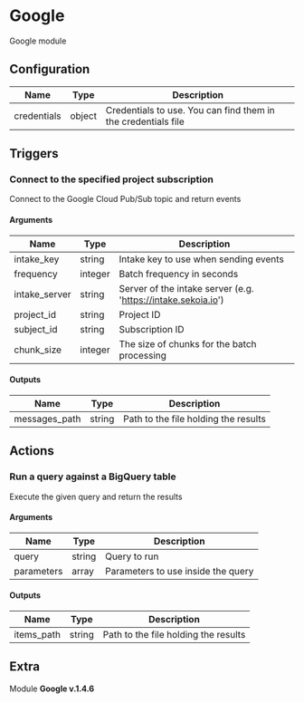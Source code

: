 # Google



Google module

## Configuration



| Name      |  Type   |  Description  |
| --------- | ------- | --------------------------- |
| credentials | object | Credentials to use. You can find them in the credentials file |





## Triggers

### Connect to the specified project subscription

Connect to the Google Cloud Pub/Sub topic and return events



#### Arguments
| Name      |  Type   |  Description  |
| --------- | ------- | --------------------------- |
| intake_key | string | Intake key to use when sending events |
| frequency | integer | Batch frequency in seconds |
| intake_server | string | Server of the intake server (e.g. 'https://intake.sekoia.io') |
| project_id | string | Project ID |
| subject_id | string | Subscription ID |
| chunk_size | integer | The size of chunks for the batch processing |






#### Outputs
| Name      |  Type   |  Description  |
| --------- | ------- | --------------------------- |
| messages_path | string | Path to the file holding the results |













## Actions

### Run a query against a BigQuery table

Execute the given query and return the results



#### Arguments

| Name      |  Type   |  Description  |
| --------- | ------- | --------------------------- |
| query | string | Query to run |
| parameters | array | Parameters to use inside the query |






#### Outputs
| Name      |  Type   |  Description  |
| --------- | ------- | --------------------------- |
| items_path | string | Path to the file holding the results |












## Extra

Module **Google v.1.4.6**